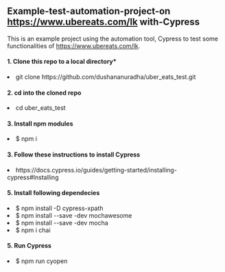 ## Example-test-automation-project-on https://www.ubereats.com/lk with-Cypress 

This is an example project using the automation tool, Cypress to test some functionalities of https://www.ubereats.com/lk.

#### 1. Clone this repo to a local directory* 
<li> git clone https://github.com/dushananuradha/uber_eats_test.git 

#### 2. cd into the cloned repo 
<li> cd uber_eats_test

#### 3. Install npm modules 
<li> $ npm i
  
#### 3. Follow these instructions to install Cypress
<li> https://docs.cypress.io/guides/getting-started/installing-cypress#Installing
  
#### 5. Install following dependecies
<li> $ npm install -D cypress-xpath </br>
<li> $ npm install --save -dev mochawesome </br>
<li> $ npm install --save -dev mocha</br>
<li> $ npm i chai </br>

#### 5. Run Cypress
<li> $ npm run cyopen



